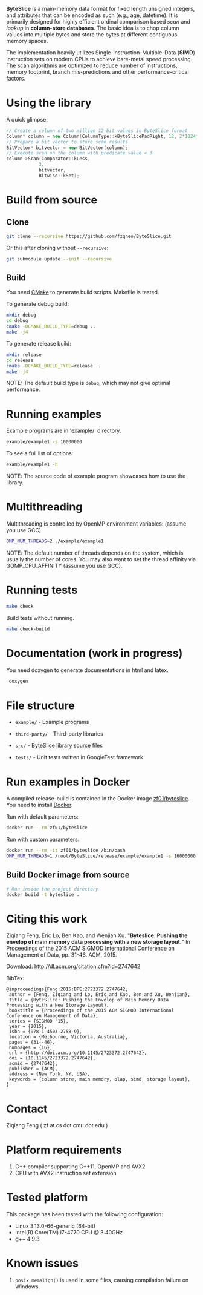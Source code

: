 **ByteSlice** is a main-memory data format for fixed length unsigned
integers, and attributes that can be encoded as such (e.g., age, datetime). 
It is primarily designed for highly efficient
ordinal comparison based *scan* and *lookup* in **column-store databases**. The basic idea is to
chop column values into multiple bytes and store the bytes at different
contiguous memory spaces.

The implementation heavily utilizes Single-Instruction-Multiple-Data
(**SIMD**) instruction sets on modern CPUs to achieve bare-metal speed
processing. The scan algorithms are optimized to reduce number of
instructions, memory footprint, branch mis-predictions and other
performance-critical factors.


# Using the library

A quick glimpse:

```c++
// Create a column of two million 12-bit values in ByteSlice format
Column* column = new Column(ColumnType::kByteSlicePadRight, 12, 2*1024*1024);
// Prepare a bit vector to store scan results
BitVector* bitvector = new BitVector(column);
// Execute scan on the column with predicate value < 3
column->Scan(Comparator::kLess,
            3,
            bitvector,
            Bitwise::kSet);

```


# Build from source

## Clone

```bash
git clone --recursive https://github.com/fzqneo/ByteSlice.git
```

Or this after cloning without `--recursive`:

```bash
git submodule update --init --recursive
```


## Build

You need [CMake](https://cmake.org/) to generate build scripts. Makefile is tested.

To generate debug build:

```bash
mkdir debug
cd debug
cmake -DCMAKE_BUILD_TYPE=debug ..
make -j4
```

To generate release build:

```bash
mkdir release
cd release
cmake -DCMAKE_BUILD_TYPE=release ..
make -j4
```

NOTE: The default build type is `debug`, which may not give optimal
performance.


# Running examples

Example programs are in 'example/' directory.

```bash
example/example1 -s 10000000
```

To see a full list of options:

```bash
example/example1 -h
```

NOTE: The source code of example program showcases how to use the library.


# Multithreading

Multithreading is controlled by OpenMP environment variables: (assume
you use GCC)

```bash
OMP_NUM_THREADS=2 ./example/example1
```

NOTE: The default number of threads depends on the system, which is
usually the number of cores. You may also want to set the thread
affinity via GOMP_CPU_AFFINITY (assume you use GCC).


# Running tests

```bash
make check
```

Build tests without running.

```bash
make check-build
```


#  Documentation (work in progress)

You need doxygen to generate documentations in html and latex.

```bash
 doxygen
```


# File structure

+ `example/` - Example programs

+ `third-party/` - Third-party libraries

+ `src/` - ByteSlice library source files

+ `tests/` - Unit tests written in GoogleTest framework


# Run examples in Docker

A compiled release-build is contained in the Docker image [zf01/byteslice](https://hub.docker.com/r/zf01/byteslice/).
You need to install [Docker](https://www.docker.com/).

Run with default parameters:
```bash
docker run --rm zf01/byteslice
```

Run with custom parameters:
```bash
docker run --rm -it zf01/byteslice /bin/bash
OMP_NUM_THREADS=1 /root/ByteSlice/release/example/example1 -s 16000000 -b 17
```

## Build Docker image from source

```bash
# Run inside the project directory
docker build -t byteslice .
```


# Citing this work

Ziqiang Feng, Eric Lo, Ben Kao, and Wenjian Xu. "**Byteslice: Pushing
the envelop of main memory data processing with a new storage layout.**"
In Proceedings of the 2015 ACM SIGMOD International Conference on
Management of Data, pp. 31-46. ACM, 2015.

Download: http://dl.acm.org/citation.cfm?id=2747642

BibTex:
```
@inproceedings{Feng:2015:BPE:2723372.2747642,
 author = {Feng, Ziqiang and Lo, Eric and Kao, Ben and Xu, Wenjian},
 title = {ByteSlice: Pushing the Envelop of Main Memory Data Processing with a New Storage Layout},
 booktitle = {Proceedings of the 2015 ACM SIGMOD International Conference on Management of Data},
 series = {SIGMOD '15},
 year = {2015},
 isbn = {978-1-4503-2758-9},
 location = {Melbourne, Victoria, Australia},
 pages = {31--46},
 numpages = {16},
 url = {http://doi.acm.org/10.1145/2723372.2747642},
 doi = {10.1145/2723372.2747642},
 acmid = {2747642},
 publisher = {ACM},
 address = {New York, NY, USA},
 keywords = {column store, main memory, olap, simd, storage layout},
} 
```


# Contact

Ziqiang Feng ( zf at cs dot cmu dot edu )


# Platform requirements

1. C++ compiler supporting C++11, OpenMP and AVX2
2. CPU with AVX2 instruction set extension


# Tested platform

This package has been tested with the following configuration:

- Linux 3.13.0-66-generic (64-bit)
- Intel(R) Core(TM) i7-4770 CPU @ 3.40GHz
- g++ 4.9.3


# Known issues

1. `posix_memalign()` is used in some files, causing compilation failure
   on Windows.

